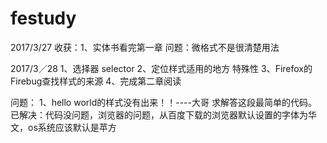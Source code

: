 # festudy
2017/3/27
收获：1、实体书看完第一章
问题：微格式不是很清楚用法

2017/3／28
1、选择器  selector
2、定位样式适用的地方    特殊性
3、Firefox的Firebug查找样式的来源
4、完成第二章阅读

问题：
1、hello world的样式没有出来！！----大哥    求解答这段最简单的代码。
已解决：代码没问题，浏览器的问题，从百度下载的浏览器默认设置的字体为华文，os系统应该默认是苹方
